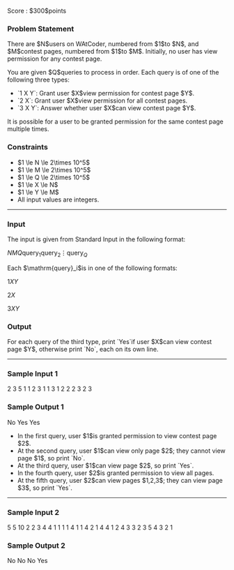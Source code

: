 
<div>

<span>

<span>

<p>
Score : $300$points
</p>

<div>

<section>

### **Problem Statement**

<p>
There are $N$users on WAtCoder, numbered from $1$to $N$, and $M$contest pages, numbered from $1$to $M$. Initially, no user has view permission for any contest page.
</p>

<p>
You are given $Q$queries to process in order. Each query is of one of the following three types:
</p>

<ul>

<li>
`1 X Y`: Grant user $X$view permission for contest page $Y$.  
</li>

<li>
`2 X`: Grant user $X$view permission for all contest pages.  
</li>

<li>
`3 X Y`: Answer whether user $X$can view contest page $Y$.  
</li>

</ul>

<p>
It is possible for a user to be granted permission for the same contest page multiple times.
</p>

</section>

</div>

<div>

<section>

### **Constraints**

<ul>

<li>
$1 \le N \le 2\times 10^5$
</li>

<li>
$1 \le M \le 2\times 10^5$
</li>

<li>
$1 \le Q \le 2\times 10^5$
</li>

<li>
$1 \le X \le N$
</li>

<li>
$1 \le Y \le M$
</li>

<li>
All input values are integers.  
</li>

</ul>

</section>

</div>

---

<div>

<div>

<section>

### **Input**

<p>
The input is given from Standard Input in the following format:
</p>

<div>

$N$$M$$Q$$\mathrm{query}_1$$\mathrm{query}_2$$\vdots$$\mathrm{query}_Q$
</div>

<p>
Each $\mathrm{query}_i$is in one of the following formats:
</p>

<div>

$1$$X$$Y$
</div>

<div>

$2$$X$
</div>

<div>

$3$$X$$Y$
</div>

</section>

</div>

<div>

<section>

### **Output**

<p>
For each query of the third type, print `Yes`if user $X$can view contest page $Y$, otherwise print `No`, each on its own line.
</p>

</section>

</div>

</div>

---

<div>

<section>

### **Sample Input 1**

<div>

2 3 5
1 1 2
3 1 1
3 1 2
2 2
3 2 3

</div>

</section>

</div>

<div>

<section>

### **Sample Output 1**

<div>

No
Yes
Yes

</div>

<ul>

<li>
In the first query, user $1$is granted permission to view contest page $2$.  
</li>

<li>
At the second query, user $1$can view only page $2$; they cannot view page $1$, so print `No`.  
</li>

<li>
At the third query, user $1$can view page $2$, so print `Yes`.  
</li>

<li>
In the fourth query, user $2$is granted permission to view all pages.  
</li>

<li>
At the fifth query, user $2$can view pages $1,2,3$; they can view page $3$, so print `Yes`.  
</li>

</ul>

</section>

</div>

---

<div>

<section>

### **Sample Input 2**

<div>

5 5 10
2 2
3 4 4
1 1 1
1 4 1
1 4 2
1 4 4
1 2 4
3 3 2
3 5 4
3 2 1

</div>

</section>

</div>

<div>

<section>

### **Sample Output 2**

<div>

No
No
No
Yes

</div>

</section>

</div>

</span>

</span>

</div>
